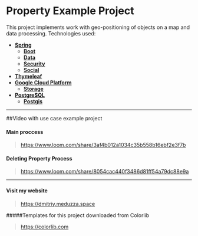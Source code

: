 # Property Example Project
This project implements work with geo-positioning of objects on a map and data processing.
Technologies used:
- **[Spring](https://spring.io/)**
    - **[Boot](https://spring.io/projects/spring-boot)**
    - **[Data](https://spring.io/projects/spring-data)**
    - **[Security](https://spring.io/projects/spring-security)**
    - **[Social](https://projects.spring.io/spring-social)**
- **[Thymeleaf](https://www.thymeleaf.org/)**
- **[Google Cloud Platform](https://cloud.google.com/)**
    - **[Storage](https://cloud.google.com/storage/)**
- **[PostgreSQL](https://www.postgresql.org/)**
    - **[Postgis](https://postgis.net/)**
    
---
##Video with use case example project
#### Main proccess
> https://www.loom.com/share/3af4b012a1034c35b558b16ebf2e3f7b

#### Deleting Property Process
> https://www.loom.com/share/8054cac440f3486d81ff54a79dc88e9a

---
#### Visit my website
> https://dmitriy.meduzza.space

#####Templates for this project downloaded from Colorlib 
>https://colorlib.com